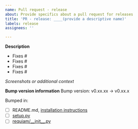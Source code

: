 ```yaml
---
name: Pull request - release
about: Provide specifics about a pull request for releases
title: 'PR - release: ____(provide a descriptive name)'
labels: release
assignees: ''

---
```

<!-- IMPORTANT: Please do not create a Pull Request without creating an issue first. -->

<!--Fields in **bold** are REQUIRED, fields in *italics* are OPTIONAL -->

**Description**
<!-- A clear and concise description of the updates contained in this release. Example:  -->
<!-- Incorporates Travis CI feature #91, summary for script_run #99, and root portal handling #88 -->

- Fixes #
- Fixes #
- Fixes #
- Fixes #

*Screenshots or additional context*
<!-- Add any other context about the problem here and/or screenshots to help explain your problem. -->

**Bump version information**
Bump version: v0.xx.xx -> v0.xx.x

Bumped in:
- [ ] README.md, [installation instructions](https://github.com/ualibraries/ReQUIAM#installation-instructions)
- [ ] [setup.py](https://github.com/ualibraries/ReQUIAM/blob/master/setup.py)
- [ ] [requiam/\_\_init\_\_.py](https://github.com/ualibraries/ReQUIAM/blob/master/requiam/__init__.py)
